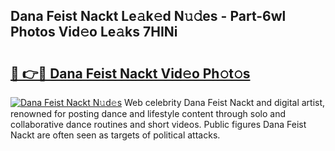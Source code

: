 ## Dana Feist Nackt Le𝚊k𝚎d N𝚞𝚍es - Part-6wl Photos Vid𝚎o Le𝚊ks 7HINi

# <h2><a href="http://fb0vhyf.evod.top/?m=Dana+Feist+Nackt">🔗 👉🔴 Dana Feist Nackt Vid𝚎o Ph𝚘t𝚘s</a></h2>

[![Dana Feist Nackt N𝚞d𝚎s](https://i.imgur.com/8V9OHl7.gif)](http://fb0vhyf.evod.top/?m=Dana+Feist+Nackt)
Web celebrity Dana Feist Nackt and digital artist, renowned for posting dance and lifestyle content through solo and collaborative dance routines and short videos. Public figures Dana Feist Nackt are often seen as targets of political attacks. 
